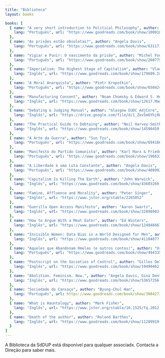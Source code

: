 ```yaml
---
title: "Biblioteca"
layout: books

books: [
  { name: "A very short introduction to Political Philosophy", author: "David Miller",
    lang: "Português", url: "https://www.goodreads.com/book/show/100018.Political_Philosophy"
  },
  { name: "As prisões estão obsoletas?", author: "Angela Davis",
    lang: "Português", url: "https://www.goodreads.com/book/show/63117103-as-pris-es-est-o-obsoletas"
  },
  { name: "Vigiar e Punir: O nascimento da prisão", author: "Michel Foucault",
    lang: "Português", url: "https://www.goodreads.com/book/show/26077590-vigiar-e-punir"
  },
  { name: "Imperialism: The Highest Stage of Capitalism", author: "Vladimir Lenin",
    lang: "Inglês", url: "https://www.goodreads.com/book/show/179609.Imperialism"
  },
  { name: "A Moral Anarquista", author: "Piotr Kropotkin",
    lang: "Português", url: "https://www.goodreads.com/book/show/6504246-a-moral-anarquista"
  },
  { name: "Manufacturing Consent", author: "Noam Chomsky & Edward S. Herman",
    lang: "Inglês", url: "https://www.goodreads.com/book/show/12617.Manufacturing_Consent"   
  },
  { name: "Debating & Judging Manual", author: "Glasgow EUDC AdjCore",
    lang: "Inglês", url: "https://drive.google.com/file/d/1_Zev5mGYhj8WNnYiSBemW6SWh4KUDzJ8/view"   
  },
  { name: "The Practical Guide to Debtaing", author: "Neil Harvey-Smith",
    lang: "Inglês", url: "https://www.goodreads.com/book/show/14590459-the-practical-guide-to-debating---worlds-style"   
  },
  { name: "A Arte da Guerra", author: "Sun Tzu",
    lang: "Português", url: "https://www.goodreads.com/book/show/6941667-a-arte-da-guerra"
  },
  { name: "Manifesto do Partido Comunista", author: "Karl Marx & Friederich Engels",
    lang: "Português", url: "https://www.goodreads.com/book/show/196632799-manifesto-do-partido-comunista"
  },
  { name: "A Liberdade é uma Luta Constante", author: "Angela Davis",
    lang: "Português", url: "https://www.goodreads.com/book/show/40899285-a-liberdade-uma-luta-constante"
  },
  { name: "Capitalism Is Killing The Earth", author: "John Warwick",
    lang: "Inglês", url: "https://www.goodreads.com/book/show/43603269-capitalism-is-killing-the-earth"   
  },
  { name: "Famine, Affluence and Morality", author: "Peter Singer",
    lang: "Inglês", url: "https://www.jstor.org/stable/2265052"   
  },
  { name: "Guerilla Open Access Manifesto", author: "Aaron Swartz",
    lang: "Inglês", url: "https://www.goodreads.com/book/show/22890903-guerilla-open-access-manifesto"   
  },
  { name: "How to Argue With a Meat Eater", author: "Ed Winters",
    lang: "Inglês", url: "https://www.goodreads.com/book/show/124846667-how-to-argue-with-a-meat-eater"   
  },
  { name: "Invisible Women: Data Bias in a World Designed for Men", author: "Caroline Criado Pérez",
    lang: "Inglês", url: "https://www.goodreads.com/book/show/41104077-invisible-women"   
  },
  { name: "Aqueles que Abandonam Omelas (e outros contos)", author: "Ursula K. Le Guin",
    lang: "Português", url: "https://www.goodreads.com/book/show/49433502-aqueles-que-abandonaram-omelas"
  },
  { name: "Postscript on the Societies of Control", author: "Gilles Deleuze",
    lang: "Inglês", url: "https://www.goodreads.com/book/show/19499462-postscript-on-the-societies-of-control"   
  },
  { name: "Abolition. Feminism. Now.", author: "Angela Davis, Gina Dent, Erica Meiners, Beth Richie",
    lang: "Inglês", url: "https://www.goodreads.com/book/show/53657256-abolition-feminism-now"  
  },
  { name: "Sociedade do Cansaço", author: "Byung-Chul Han",
    lang: "Português", url: https://www.goodreads.com/book/show/30842733-sociedade-do-cansa-o"
  },
  { name: "What is Hauntology", author: "Mark Fisher",
    lang: "Inglês", url: "https://www.jstor.org/stable/10.1525/fq.2012.66.1.16?read-now=1"
  },
  { name: "Death of the author", author: "Roland Barthes",
    lang: "Inglês", url: "https://www.goodreads.com/book/show/11289919-the-death-of-the-author"
  }
]
---
```


A Biblioteca da SdDUP está disponível para qualquer associadx. Contacta a Direção para saber mais.

